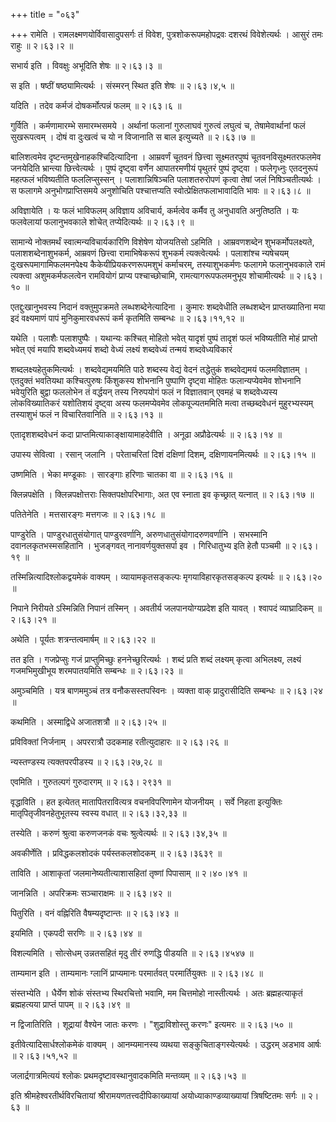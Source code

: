 +++
title = "०६३"

+++
रामेति । रामलक्ष्मणयोर्विवासादुपसर्गः तं विवेश, पुत्रशोकरूपमहोपद्रवः दशरथं विवेशेत्यर्थः । आसुरं तमः राहुः  ॥  २।६३।२  ॥   

  

सभार्य इति । विवक्षुः अभूदिति शेषः  ॥  २।६३।३  ॥   

  

स इति । षष्ठीं षष्ठ्यामित्यर्थः । संस्मरन् स्थित इति शेषः  ॥  २।६३।४,५  ॥   

  

यदिति । तदेव कर्मजं दोषकर्मोत्पन्नं फलम्  ॥  २।६३।६  ॥   

  

गुर्विति । कर्मणामारम्भे समारम्भसमये । अर्थानां फलानां गुरुलाघवं गुरुत्वं लघुत्वं च, तेषामेवार्थानां फलं सुखरूपत्वम् । दोषं वा दुःखत्वं च यो न विजानाति स बाल इत्युच्यते  ॥  २।६३।७  ॥   

  

बालिशत्वमेव दृष्टन्तमुखेनाहकश्चिदित्यादिना । आम्रवर्णं चूतवनं छित्त्वा सूक्ष्मतरपुष्पं चूतवनविसूक्ष्मतरफलमेव जनयेदिति भ्रान्त्या छित्त्वेत्यर्थः । पुष्पं दृष्ट्वा वर्णेन आपातरमणीयं पृथुतरं पुष्पं दृष्ट्वा । फलेगृध्नुः एतदनुरूपं महत्फलं भविष्यतीति फललिप्सुस्सन् । पलाशान्निषिञ्चति पलाशतरुरोपणं कृत्वा तेषां जलं निषिञ्चतीत्यर्थः । स फलागमे अनुभोगप्राप्तिसमये अनुशोचिति पश्चात्तप्यति स्वोत्प्रेक्षितफलाभावादिति भावः  ॥  २।६३।८  ॥   

  

अविज्ञायेति । यः फलं भाविफलम् अविज्ञाय अविचार्य, कर्मत्वेव कर्मैव तु अनुधावति अनुतिष्ठति । यः फलवेलायां फलानुभवकाले शोचेत् तप्येदित्यर्थः  ॥  २।६३।९  ॥   

  

सामान्ये नोक्तमर्थं स्वात्मन्यविचार्यकारिणि विशेषेण योजयतिसो ऽहमिति । आम्रवणशब्देन शुभकर्मोपलक्ष्यते, पलाशशब्देनाशुभकर्म, आम्रवणं छित्त्वा रामाभिषेकरूपं शुभकर्म त्यक्त्वेत्यर्थः । पलाशांश्च न्यषेचयम् दुःखरूपमागामिफलमनपेक्ष्य कैकेयीप्रियकरणरूपमशुभं कर्माचरम्, तस्याशुभकर्मणः फलागमे फलानुभवकाले रामं त्यक्त्वा अशुमकर्मफलत्वेन रामवियोगं प्राप्य पश्चाच्छोचामि, रामत्यागरूपफलमनुभूय शोचामीत्यर्थः  ॥  २।६३।१०  ॥   

  

एतद्दुःखानुभवस्य निदानं वक्तुमुपक्रमते लब्धशब्देनेत्यादिना । कुमारः शब्दवेधीति लब्धशब्देन प्राप्तख्यातिना मया इदं वक्ष्यमाणं पापं मुनिकुमारवधरूपं कर्म कृतमिति सम्बन्धः  ॥  २।६३।११,१२  ॥   

  

यथेति । पलाशैः पलाशपुष्पैः । यथान्यः कश्चित् मोहितो भवेत् यादृशं पुष्पं तादृशं फलं भविष्यतीति मोहं प्राप्तो भवेत् एवं मयापि शब्दवेध्यमयं शब्दो वेध्यं लक्ष्यं शब्दवेध्यं तन्मयं शब्दवेध्यविकारं  

शब्दलक्ष्यहेतुकमित्यर्थः । शब्दवेद्यमयमिति पाठे शब्दस्य वेद्यं वेदनं तद्धेतुकं शब्दवेद्यमयं फलमविज्ञातम् । एतदुक्तं भवतियथा कश्चित्पुरुषः किंशुकस्य शोभनानि पुष्पाणि दृष्ट्वा मोहितः फलान्यप्येवमेव शोभनानि भवेयुरिति बुद्वा फललोभेन तं वर्द्धयन् तस्य निरुपयोगं फलं न विज्ञातवान् एवमहं च शब्दवेध्यस्य लोकविख्यातिकरं यशोतिशयं दृष्ट्वा अस्य फलमप्येवमेव लोकपूज्यतममिति मत्वा तच्छब्दवेधनं मुहुरभ्यस्यम् तस्याशुभं फलं न विचारितवानिति  ॥  २।६३।१३  ॥   

  

एतादृशशब्दवेधनं कदा प्राप्तमित्याकाङ्क्षायामाहदेवीति । अनूढा अप्रौढेत्यर्थः  ॥  २।६३।१४  ॥   

  

उपास्य सेवित्वा । रसान् जलानि । परेताचरितां दिशं दक्षिणां दिशम्, दक्षिणायनमित्यर्थः  ॥  २।६३।१५  ॥   

  

उष्णमिति । भेका मण्डूकाः । सारङ्गाः हरिणाः चातका वा  ॥  २।६३।१६  ॥   

  

क्लिन्नपक्षेति । क्लिन्नपक्षोत्तराः सिक्तपक्षोपरिभागाः, अत एव स्नाता इव कृच्छ्रात् यत्नात्  ॥  २।६३।१७  ॥   

  

पतितेनेति । मत्तसारङ्गः मत्तगजः  ॥  २।६३।१८  ॥   

  

पाण्डुरेति । पाण्डुरधातुसंयोगात् पाण्डुरवर्णानि, अरुणधातुसंयोगादरुणवर्णानि । सभस्मानि दवानलकृतभस्मसहितानि । भुजङ्गवत् नानावर्णयुक्तसर्पा इव । गिरिधातुभ्य इति हेतौ पञ्चमी  ॥  २।६३।१९  ॥   

  

तस्मिन्नित्यादिश्लोकद्वयमेकं वाक्यम् । व्यायामकृतसङ्कल्पः मृगयाविहारकृतसङ्कल्प इत्यर्थः  ॥  २।६३।२०  ॥   

  

निपाने निरीयते ऽस्मिन्निति निपानं तस्मिन् । अवतीर्य जलपानयोग्यप्रदेश इति यावत् । श्वापदं व्याघ्रादिकम्  ॥  २।६३।२१  ॥   

  

अथेति । पूर्यतः शत्रन्तत्वमार्षम्  ॥  २।६३।२२  ॥   

  

तत इति । गजप्रेप्सुः गजं प्राप्तुमिच्छुः हननेच्छुरित्यर्थः । शब्दं प्रति शब्दं लक्ष्यम् कृत्वा अभिलक्ष्य, लक्ष्यं गजमभिमुखीभूय शरमपातयमिति सम्बन्धः  ॥  २।६३।२३  ॥   

  

अमुञ्चमिति । यत्र बाणममुञ्चं तत्र वनौकसस्तपस्विनः । व्यक्ता वाक् प्रादुरासीदिति सम्बन्धः  ॥  २।६३।२४  ॥   

  

कथमिति । अस्माद्विधे अजातशत्रौ  ॥  २।६३।२५  ॥   

  

प्रविविक्तां निर्जनाम् । अपररात्रौ उदकमाह रतीत्युदाहारः  ॥  २।६३।२६  ॥   

  

न्यस्तण्डस्य त्यक्तपरपीडस्य  ॥  २।६३।२७,२८  ॥   

  

एवमिति । गुरुतल्पगं गुरुदारगम्  ॥  २।६३। २९३१  ॥   

  

वृद्धाविति । हत इत्येतत् मातापितरावित्यत्र वचनविपरिणामेन योजनीयम् । सर्वे निहता इत्युक्तिः मातृपितृजीवनहेतुभूतस्य स्वस्य वधात्  ॥  २।६३।३२,३३  ॥   

  

तस्येति । करुणं श्रुत्वा करुणजनकं वचः श्रुत्वेत्यर्थः  ॥  २।६३।३४,३५  ॥   

  

अवकीर्णेति । प्रविद्धकलशोदकं पर्यस्तकलशोदकम्  ॥  २।६३।३६३९  ॥   

  

ताविति । आशाकृतां जलमानेष्यतीत्याशासहितां तृष्णां पिपासाम्  ॥  २।४०।४१  ॥   

  

जानन्निति । अपरिक्रमः सञ्चाराक्षमः  ॥  २।६३।४२  ॥   

  

पितुरिति । वनं वह्निरिति वैषम्यदृष्टान्तः  ॥  २।६३।४३  ॥   

  

इयमिति । एकपदी सरणिः  ॥  २।६३।४४  ॥   

  

विशल्यमिति । सोत्सेधम् उन्नतसहितं मृदु तीरं रुणद्धि पीडयति  ॥  २।६३।४५४७  ॥   

  

ताम्यमान इति । ताम्यमानः ग्लानिं प्राप्यमानः परमार्तवत् परमार्तियुक्तः  ॥  २।६३।४८  ॥   

  

संस्तभ्येति । धैर्येण शोकं संस्तभ्य स्थिरचित्तो भवामि, मम चित्तमोहो नास्तीत्यर्थः । अतः ब्रह्महत्याकृतं ब्रह्महत्यया प्राप्तं पापम्  ॥  २।६३।४९  ॥   

  

न द्विजातिरिति । शूद्रायां वैश्येन जातः करणः । "शुद्राविशोस्तु करणः" इत्यमरः  ॥  २।६३।५०  ॥   

  

इतीवेत्यादिसार्धश्लोकमेकं वाक्यम् । आनम्यमानस्य व्यथया सङ्कुचिताङ्गस्येत्यर्थः । उद्धरम् अडभाव आर्षः  ॥  २।६३।५१,५२  ॥   

  

जलार्द्रगात्रमित्ययं श्लोकः प्रथमदृष्टावस्थानुवादकमिति मन्तव्यम्  ॥  २।६३।५३  ॥   

  

इति श्रीमहेश्वरतीर्थविरचितायां श्रीरामयणतत्त्वदीपिकाख्यायां अयोध्याकाण्डव्याख्यायां त्रिषष्टितमः सर्गः  ॥  २।६३  ॥   

  

  

